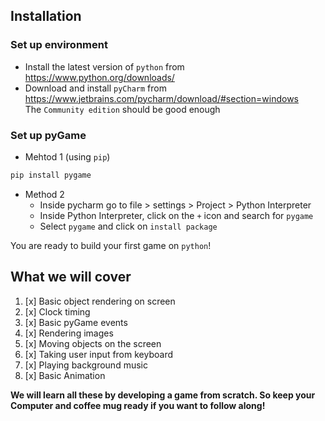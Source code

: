 ## Installation

### Set up environment
- Install the latest version of `python` from 
https://www.python.org/downloads/
- Download and install `pyCharm` from https://www.jetbrains.com/pycharm/download/#section=windows <br>
The `Community edition` should be good enough

 ### Set up pyGame
- Mehtod 1 (using `pip`)
```bash
pip install pygame
```
- Method 2
  - Inside pycharm go to file > settings > Project > Python Interpreter
  - Inside Python Interpreter, click on the `+` icon and search for `pygame`
  - Select `pygame` and click on `install package`
  
You are ready to build your first game on `python`!

## What we will cover
1. [x] Basic object rendering on screen
2. [x] Clock timing
3. [x] Basic pyGame events
4. [x] Rendering images
5. [x] Moving objects on the screen
6. [x] Taking user input from keyboard
7. [x] Playing background music
8. [x] Basic Animation

**We will learn all these by developing a game from scratch.
So keep your Computer and coffee mug ready if you want to follow along!**
